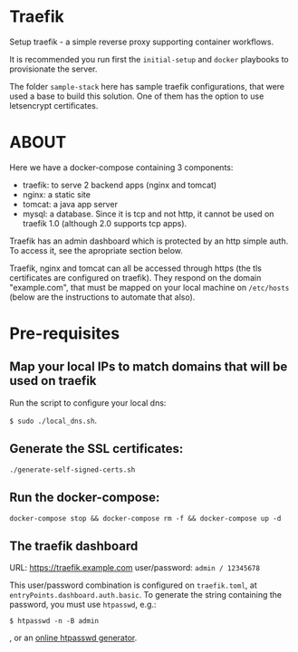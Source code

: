 # Traefik

Setup traefik - a simple reverse proxy supporting container workflows.

It is recommended you run first the `initial-setup` and `docker` playbooks to
provisionate the server.

The folder `sample-stack` here has sample traefik configurations, that were
used a base to build this solution. One of them has the option to use
letsencrypt certificates.

# ABOUT

Here we have a docker-compose containing 3 components:

- traefik: to serve 2 backend apps (nginx and tomcat)
- nginx: a static site
- tomcat: a java app server
- mysql: a database. Since it is tcp and not http, it cannot be used on traefik
  1.0 (although 2.0 supports tcp apps).


Traefik has an admin dashboard which is protected by an http simple auth. To
access it, see the apropriate section below.

Traefik, nginx and tomcat can all be accessed through https (the tls
certificates are configured on traefik). They respond on the domain
"example.com", that must be mapped on your local machine on `/etc/hosts` (below
are the instructions to automate that also).


# Pre-requisites

## Map your local IPs to match domains that will be used on traefik

Run the script to configure your local dns:

`$ sudo ./local_dns.sh`.

## Generate the SSL certificates:

`./generate-self-signed-certs.sh`

## Run the docker-compose:

`docker-compose stop && docker-compose rm -f && docker-compose up -d`

## The traefik dashboard

URL: https://traefik.example.com user/password: `admin / 12345678`

This user/password combination is configured on `traefik.toml`, at
`entryPoints.dashboard.auth.basic`. To generate the string containing the
password, you must use `htpasswd`, e.g.:

`$ htpasswd -n -B admin`

, or an [online htpasswd generator](http://www.htaccesstools.com/htpasswd-generator).

